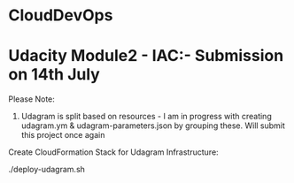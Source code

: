 # CloudDevOps
# Udacity Module2 - IAC:- Submission on 14th July

Please Note: 
1. Udagram is split based on resources - I am in progress with creating udagram.ym & udagram-parameters.json by grouping these. Will submit this project once again

Create CloudFormation Stack for Udagram Infrastructure:

./deploy-udagram.sh





